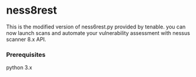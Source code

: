 # ness8rest
This is the modified version of ness6rest.py provided by tenable. you can now launch scans and automate your vulnerability assessment with nessus scanner 8.x API.

### Prerequisites
python 3.x
